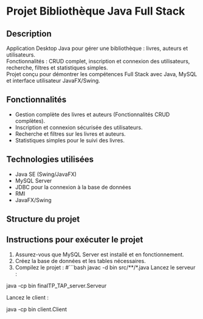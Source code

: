 # Projet Bibliothèque Java Full Stack

## Description
Application Desktop Java pour gérer une bibliothèque : livres, auteurs et utilisateurs.  
Fonctionnalités : CRUD complet, inscription et connexion des utilisateurs, recherche, filtres et statistiques simples.  
Projet conçu pour démontrer les compétences Full Stack avec Java, MySQL et interface utilisateur JavaFX/Swing.  

## Fonctionnalités
- Gestion complète des livres et auteurs (Fonctionnalités CRUD complètes).  
- Inscription et connexion sécurisée des utilisateurs.  
- Recherche et filtres sur les livres et auteurs.  
- Statistiques simples pour le suivi des livres.  

## Technologies utilisées
- Java SE (Swing/JavaFX)  
- MySQL Server  
- JDBC pour la connexion à la base de données  
- RMI
- JavaFX/Swing

## Structure du projet

## Instructions pour exécuter le projet
1. Assurez-vous que MySQL Server est installé et en fonctionnement.  
2. Créez la base de données et les tables nécessaires.  
3. Compilez le projet :
#```bash
javac -d bin src/**/*.java 
Lancez le serveur :

java -cp bin finalTP_TAP_server.Serveur


Lancez le client :

java -cp bin client.Client
